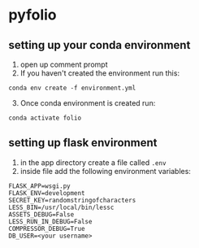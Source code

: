 # pyfolio

## setting up your conda environment

1. open up comment prompt
2. If you haven't created the environment run this:

`conda env create -f environment.yml`

3. Once conda environment is created run:

`conda activate folio`

## setting up flask environment

1. in the app directory create a file called `.env`
2. inside file add the following environment variables:

```
FLASK_APP=wsgi.py
FLASK_ENV=development
SECRET_KEY=randomstringofcharacters
LESS_BIN=/usr/local/bin/lessc
ASSETS_DEBUG=False
LESS_RUN_IN_DEBUG=False
COMPRESSOR_DEBUG=True
DB_USER=<your username>
```